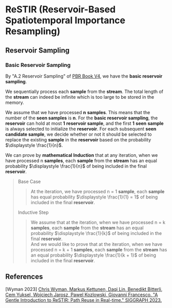 
# ReSTIR (Reservoir-Based Spatiotemporal Importance Resampling)  

## Reservoir Sampling  

### Basic Reservoir Sampling  

By "A.2 Reservoir Sampling" of [PBR Book V4](https://www.pbr-book.org/4ed/Sampling_Algorithms/Reservoir_Sampling#), we have the **basic reservoir sampling**.  
   
We sequentially process each **sample** from the **stream**. The total length of the **stream** can indeed be infinite which is too large to be stored in the memory.   

We assume that we have processed **n** **samples**. This means that the number of the **seen samples** is **n**. For the **basic reservoir sampling**, the **reservoir** can hold at most **1** **reservoir sample**, and the first **1** **seen** **sample** is always selected to initialize the **reservoir**. For each subsequent **seen** **candidate sample**, we decide whether or not it should be selected to replace the existing **sample** in the **reservoir** based on the probability $\displaystyle \frac{1}{n}$.  

We can prove by **mathematical Induction** that at any iteration, when we have processed n **samples**, each **sample** from the **stream** has an equal probability $\displaystyle \frac{1}{n}$ of being included in the final **reservoir**.  

> Base Case  
>> At the iteration, we have processed n = 1 **sample**, each **sample** has equal probability $\displaystyle \frac{1}{1} = 1$ of being included in the final **reservoir**.  
>  
> Inductive Step  
>> We assume that at the iteration, when we have processed n = k **samples**, each **sample** from the **stream** has an equal probability $\displaystyle \frac{1}{k}$ of being included in the final **reservoir**.  
>> And we would like to prove that at the iteration, when we have processed n = k + 1 **samples**, each **sample** from the **stream** has an equal probability $\displaystyle \frac{1}{k + 1}$ of being included in the final **reservoir**.

## References  

\[Wyman 2023\] [Chris Wyman, Markus Kettunen, Daqi Lin, Benedikt Bitterli, Cem Yuksel, Wojciech Jarosz, Pawel Kozlowski, Giovanni Francesco. "A Gentle Introduction to ReSTIR: Path Reuse in Real-time." SIGGRAPH 2023.](https://intro-to-restir.cwyman.org/)  
